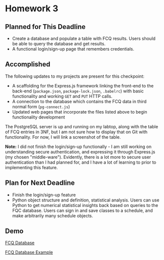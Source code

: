 # Homework 3

## Planned for This Deadline

* Create a database and populate a table with FCQ results. Users should be able to query the database and get results.
* A functional login/sign-up page that remembers credentials.

## Accomplished

The following updates to my projects are present for this checkpoint:

* A scaffolding for the Express.js framework linking the front-end to the back-end (`package.json`, `package-lock.json`, `.babelrc`) with basic functionality and working `GET` and `PUT` HTTP calls.
* A connection to the database which contains the FCQ data in third normal form (`pg-connect.js`)
* Updated web pages that incorporate the files listed above to begin functionality development

The PostgreSQL server is up and running on my labtop, along with the table of FCQ entries in 3NF, but I am not sure how to display that on Git with functionality. For now, I will link a screenshot of the table.

**Note:** I did not finish the login/sign-up functionally - I am still working on understanding secure authentication, and expressing it through Express.js (my chosen "middle-ware"). Evidently, there is a lot more to secure user authentication than I had planned for, and I have a lot of learning to prior to implementing this feature.

## Plan for Next Deadline

* Finish the login/sign-up feature
* Python object structure and definition, statistical analysis. Users can use Python to get numerical statistical insights back based on queries to the FQC database. Users can sign in and save classes to a schedule, and make arbitrarily many schedule objects.

## Demo

[FCQ Database](https://github.com/collinsinclair/cu-boulder-fcq-tool/blob/main/checkpoints/fcq-database.png)

[FCQ Database Example](https://github.com/collinsinclair/cu-boulder-fcq-tool/blob/main/checkpoints/fcq-database-example.png)
